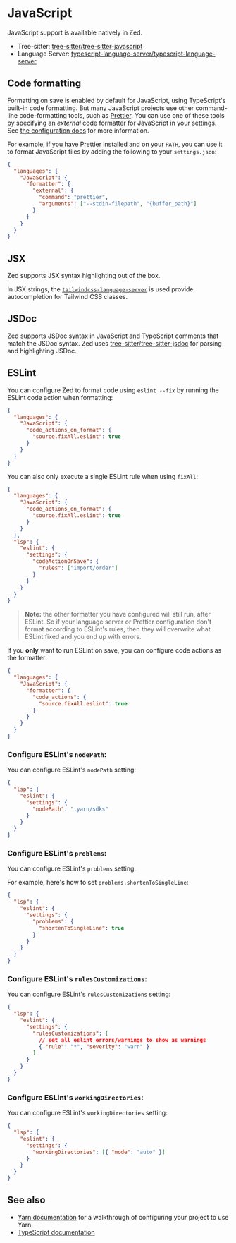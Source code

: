 # JavaScript

JavaScript support is available natively in Zed.

- Tree-sitter: [tree-sitter/tree-sitter-javascript](https://github.com/tree-sitter/tree-sitter-javascript)
- Language Server: [typescript-language-server/typescript-language-server](https://github.com/typescript-language-server/typescript-language-server)

## Code formatting

Formatting on save is enabled by default for JavaScript, using TypeScript's built-in code formatting.
But many JavaScript projects use other command-line code-formatting tools, such as [Prettier](https://prettier.io/).
You can use one of these tools by specifying an _external_ code formatter for JavaScript in your settings.
See [the configuration docs](../configuring-zed.md) for more information.

For example, if you have Prettier installed and on your `PATH`, you can use it to format JavaScript files by adding the following to your `settings.json`:

```json
{
  "languages": {
    "JavaScript": {
      "formatter": {
        "external": {
          "command": "prettier",
          "arguments": ["--stdin-filepath", "{buffer_path}"]
        }
      }
    }
  }
}
```

## JSX

Zed supports JSX syntax highlighting out of the box.

In JSX strings, the [`tailwindcss-language-server`](./tailwindcss.md) is used provide autocompletion for Tailwind CSS classes.

## JSDoc

Zed supports JSDoc syntax in JavaScript and TypeScript comments that match the JSDoc syntax.
Zed uses [tree-sitter/tree-sitter-jsdoc](https://github.com/tree-sitter/tree-sitter-jsdoc) for parsing and highlighting JSDoc.

## ESLint

You can configure Zed to format code using `eslint --fix` by running the ESLint code action when formatting:

```json
{
  "languages": {
    "JavaScript": {
      "code_actions_on_format": {
        "source.fixAll.eslint": true
      }
    }
  }
}
```

You can also only execute a single ESLint rule when using `fixAll`:

```json
{
  "languages": {
    "JavaScript": {
      "code_actions_on_format": {
        "source.fixAll.eslint": true
      }
    }
  },
  "lsp": {
    "eslint": {
      "settings": {
        "codeActionOnSave": {
          "rules": ["import/order"]
        }
      }
    }
  }
}
```

> **Note:** the other formatter you have configured will still run, after ESLint.
> So if your language server or Prettier configuration don't format according to
> ESLint's rules, then they will overwrite what ESLint fixed and you end up with
> errors.

If you **only** want to run ESLint on save, you can configure code actions as
the formatter:

```json
{
  "languages": {
    "JavaScript": {
      "formatter": {
        "code_actions": {
          "source.fixAll.eslint": true
        }
      }
    }
  }
}
```

### Configure ESLint's `nodePath`:

You can configure ESLint's `nodePath` setting:

```json
{
  "lsp": {
    "eslint": {
      "settings": {
        "nodePath": ".yarn/sdks"
      }
    }
  }
}
```

### Configure ESLint's `problems`:

You can configure ESLint's `problems` setting.

For example, here's how to set `problems.shortenToSingleLine`:

```json
{
  "lsp": {
    "eslint": {
      "settings": {
        "problems": {
          "shortenToSingleLine": true
        }
      }
    }
  }
}
```

### Configure ESLint's `rulesCustomizations`:

You can configure ESLint's `rulesCustomizations` setting:

```json
{
  "lsp": {
    "eslint": {
      "settings": {
        "rulesCustomizations": [
          // set all eslint errors/warnings to show as warnings
          { "rule": "*", "severity": "warn" }
        ]
      }
    }
  }
}
```

### Configure ESLint's `workingDirectories`:

You can configure ESLint's `workingDirectories` setting:

```json
{
  "lsp": {
    "eslint": {
      "settings": {
        "workingDirectories": [{ "mode": "auto" }]
      }
    }
  }
}
```

## See also

- [Yarn documentation](./yarn.md) for a walkthrough of configuring your project to use Yarn.
- [TypeScript documentation](./typescript.md)

